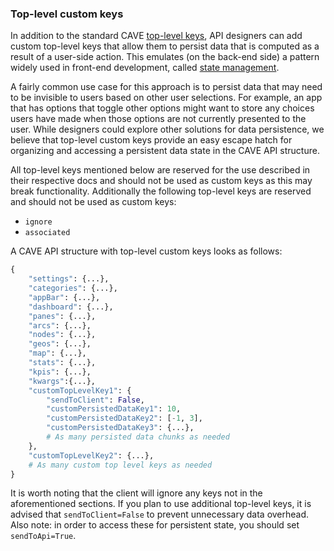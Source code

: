 ### Top-level custom keys
In addition to the standard CAVE [top-level keys](all_keys/top_level_keys.md), API designers can add custom top-level keys that allow them to persist data that is computed as a result of a user-side action. This emulates (on the back-end side) a pattern widely used in front-end development, called [state management](https://en.wikipedia.org/wiki/State_management).

A fairly common use case for this approach is to persist data that may need to be invisible to users based on other user selections. For example, an app that has options that toggle other options might want to store any choices users have made when those options are not currently presented to the user. While designers could explore other solutions for data persistence, we believe that top-level custom keys provide an easy escape hatch for organizing and accessing a persistent data state in the CAVE API structure.

All top-level keys mentioned below are reserved for the use described in their respective docs and should not be used as custom keys as this may break functionality. Additionally the following top-level keys are reserved and should not be used as custom keys:

- `ignore`
- `associated`

A CAVE API structure with top-level custom keys looks as follows:
```py
{
    "settings": {...},
    "categories": {...},
    "appBar": {...},
    "dashboard": {...},
    "panes": {...},
    "arcs": {...},
    "nodes": {...},
    "geos": {...},
    "map": {...},
    "stats": {...},
    "kpis": {...},
    "kwargs":{...},
    "customTopLevelKey1": {
        "sendToClient": False,
        "customPersistedDataKey1": 10,
        "customPersistedDataKey2": [-1, 3],
        "customPersistedDataKey3": {...},
        # As many persisted data chunks as needed
    },
    "customTopLevelKey2": {...},
    # As many custom top level keys as needed
}
```

It is worth noting that the client will ignore any keys not in the aforementioned sections. If you plan to use additional top-level keys, it is advised that `sendToClient=False` to prevent unnecessary data overhead. Also note: in order to access these for persistent state, you should set `sendToApi=True`.
